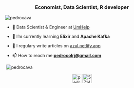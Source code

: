 <h3 align="center">Economist, Data Scientist, R developer</h3>

<p align="left"> <img src="https://komarev.com/ghpvc/?username=pedrocava" alt="pedrocava" /> </p>

- 🔭 Data Scientist & Engineer at [UmHelp](https://www.umhelp.com/)

- 🌱 I’m currently learning **Elixir** and **Apache Kafka**

- 📝 I regulary write articles on [azul.netlify.app](https://azul.netlify.app)

- 📫 How to reach me **pedrocolrj@gmail.com**

<p>&nbsp;<img align="center" src="https://github-readme-stats.vercel.app/api?username=pedrocava&show_icons=true" alt="pedrocava" /></p>


<p align="center">
<a href="https://twitter.com/pedroocava" target="blank"><img align="center" src="https://cdn.jsdelivr.net/npm/simple-icons@3.0.1/icons/twitter.svg" alt="pedroocava" height="30" width="30" /></a>
<a href=https://stackoverflow.com/users/8278018/pedro-cavalcante?tab=profile" target="blank"><img align="center" src="https://cdn.jsdelivr.net/npm/simple-icons@3.0.1/icons/stackoverflow.svg" alt="571485" height="30" width="30" /></a>
</p>
